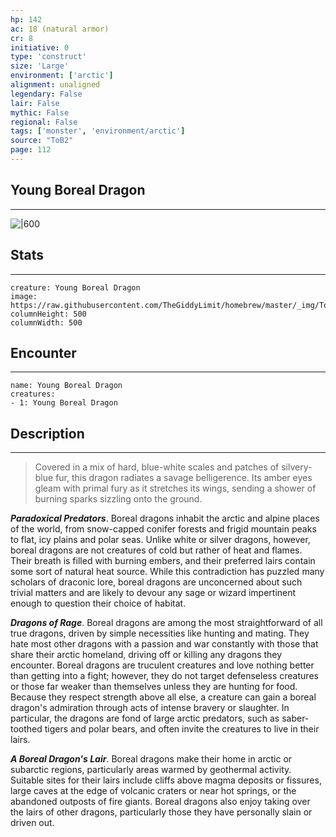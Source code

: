 ```yaml
---
hp: 142
ac: 18 (natural armor)
cr: 8
initiative: 0
type: 'construct'    
size: 'Large'
environment: ['arctic']
alignment: unaligned
legendary: False
lair: False
mythic: False
regional: False
tags: ['monster', 'environment/arctic']
source: "ToB2"
page: 112
---
```


## Young Boreal Dragon
---

![|600](https://raw.githubusercontent.com/TheGiddyLimit/homebrew/master/_img/ToB2/creature/Young%20Boreal%20Dragon.webp)

## Stats
---

```statblock
creature: Young Boreal Dragon
image: https://raw.githubusercontent.com/TheGiddyLimit/homebrew/master/_img/ToB2/creature/token/Young%20Boreal%20Dragon%20%28Token%29.png
columnHeight: 500
columnWidth: 500
```

## Encounter
---

```encounter-table
name: Young Boreal Dragon
creatures:
- 1: Young Boreal Dragon
```

## Description
---
>Covered in a mix of hard, blue-white scales and patches of silvery-blue fur, this dragon radiates a savage belligerence. Its amber eyes gleam with primal fury as it stretches its wings, sending a shower of burning sparks sizzling onto the ground.

**_Paradoxical Predators_**. Boreal dragons inhabit the arctic and alpine places of the world, from snow-capped conifer forests and frigid mountain peaks to flat, icy plains and polar seas. Unlike white or silver dragons, however, boreal dragons are not creatures of cold but rather of heat and flames. Their breath is filled with burning embers, and their preferred lairs contain some sort of natural heat source. While this contradiction has puzzled many scholars of draconic lore, boreal dragons are unconcerned about such trivial matters and are likely to devour any sage or wizard impertinent enough to question their choice of habitat.

**_Dragons of Rage_**. Boreal dragons are among the most straightforward of all true dragons, driven by simple necessities like hunting and mating. They hate most other dragons with a passion and war constantly with those that share their arctic homeland, driving off or killing any dragons they encounter. Boreal dragons are truculent creatures and love nothing better than getting into a fight; however, they do not target defenseless creatures or those far weaker than themselves unless they are hunting for food. Because they respect strength above all else, a creature can gain a boreal dragon's admiration through acts of intense bravery or slaughter. In particular, the dragons are fond of large arctic predators, such as saber-toothed tigers and polar bears, and often invite the creatures to live in their lairs.


**_A Boreal Dragon's Lair_**. Boreal dragons make their home in arctic or subarctic regions, particularly areas warmed by geothermal activity. Suitable sites for their lairs include cliffs above magma deposits or fissures, large caves at the edge of volcanic craters or near hot springs, or the abandoned outposts of fire giants. Boreal dragons also enjoy taking over the lairs of other dragons, particularly those they have personally slain or driven out.




